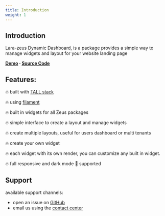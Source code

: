 ```yaml
---
title: Introduction
weight: 1
---
```


## Introduction

Lara-zeus Dynamic Dashboard, is a package provides a simple way to manage widgets and layout for your website landing page

**[Demo](https://larazeus.com/dynamic-dashboard) · [Source Code](https://github.com/lara-zeus/dynamic-dashboard)**

## Features:

🔥 built with [TALL stack](https://tallstack.dev/)

🔥 using [filament](https://filamentadmin.com)

🔥 built in widgets for all Zeus packages

🔥 simple interface to create a layout and manage widgets

🔥 create multiple layouts, useful for users dashboard or multi tenants

🔥 create your own widget

🔥 each widget with its own render, you can customize any built in widget.

🔥 full responsive and dark mode 🌚 supported


## Support

available support channels:
* open an issue on [GitHub](https://github.com/lara-zeus/dynamic-dashboard/issues)
* email us using the [contact center](https://larazeus.com/contact-us)
